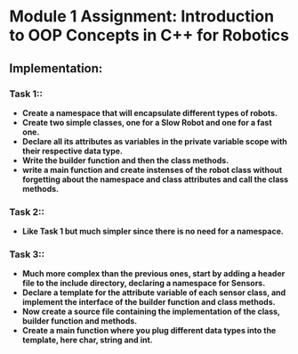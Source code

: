 # Module 1 Assignment: Introduction to OOP Concepts in C++ for Robotics

## Implementation:

### Task 1::

- **Create a namespace that will encapsulate different types of robots.**
- **Create two simple classes, one for a Slow Robot and one for a fast one.**
- **Declare all its attributes as variables in the private variable scope with their respective data type.**
- **Write the builder function and then the class methods.**
- **write a main function and create instenses of the robot class without forgetting about the namespace and class attributes and call the class methods.**

### Task 2::

- **Like Task 1 but much simpler since there is no need for a namespace.**

### Task 3::

- **Much more complex than the previous ones, start by adding a header file to the include directory, declaring a namespace for Sensors.**
- **Declare a template for the attribute variable of each sensor class, and implement the interface of the builder function and class methods.**
- **Now create a source file containing the implementation of the class, builder function and methods.**
- **Create a main function where you plug different data types into the template, here char, string and int.**